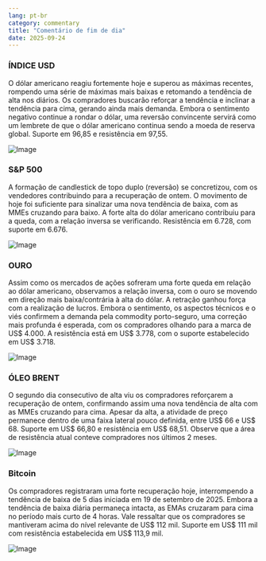 ```yaml
---
lang: pt-br
category: commentary
title: "Comentário de fim de dia"
date: 2025-09-24
---
```


### ÍNDICE USD

O dólar americano reagiu fortemente hoje e superou as máximas recentes, rompendo uma série de máximas mais baixas e retomando a tendência de alta nos diários. Os compradores buscarão reforçar a tendência e inclinar a tendência para cima, gerando ainda mais demanda. Embora o sentimento negativo continue a rondar o dólar, uma reversão convincente servirá como um lembrete de que o dólar americano continua sendo a moeda de reserva global. Suporte em 96,85 e resistência em 97,55.

![Image](https://markleighedu.github.io/img/Sep-2025/24-Sep-2025/usdindex.jpg)

### S&P 500

A formação de candlestick de topo duplo (reversão) se concretizou, com os vendedores contribuindo para a recuperação de ontem. O movimento de hoje foi suficiente para sinalizar uma nova tendência de baixa, com as MMEs cruzando para baixo. A forte alta do dólar americano contribuiu para a queda, com a relação inversa se verificando. Resistência em 6.728, com suporte em 6.676.

![Image](https://markleighedu.github.io/img/Sep-2025/24-Sep-2025/sp500.jpg)

### OURO

Assim como os mercados de ações sofreram uma forte queda em relação ao dólar americano, observamos a relação inversa, com o ouro se movendo em direção mais baixa/contrária à alta do dólar. A retração ganhou força com a realização de lucros. Embora o sentimento, os aspectos técnicos e o viés confirmem a demanda pela commodity porto-seguro, uma correção mais profunda é esperada, com os compradores olhando para a marca de US$ 4.000. A resistência está em US$ 3.778, com o suporte estabelecido em US$ 3.718.

![Image](https://markleighedu.github.io/img/Sep-2025/24-Sep-2025/gold.jpg)

### ÓLEO BRENT

O segundo dia consecutivo de alta viu os compradores reforçarem a recuperação de ontem, confirmando assim uma nova tendência de alta com as MMEs cruzando para cima. Apesar da alta, a atividade de preço permanece dentro de uma faixa lateral pouco definida, entre US$ 66 e US$ 68. Suporte em US$ 66,80 e resistência em US$ 68,51. Observe que a área de resistência atual conteve compradores nos últimos 2 meses.

![Image](https://markleighedu.github.io/img/Sep-2025/24-Sep-2025/brentoil.jpg)

### Bitcoin

Os compradores registraram uma forte recuperação hoje, interrompendo a tendência de baixa de 5 dias iniciada em 19 de setembro de 2025. Embora a tendência de baixa diária permaneça intacta, as EMAs cruzaram para cima no período mais curto de 4 horas. Vale ressaltar que os compradores se mantiveram acima do nível relevante de US$ 112 mil. Suporte em US$ 111 mil com resistência estabelecida em US$ 113,9 mil.

![Image](https://markleighedu.github.io/img/Sep-2025/24-Sep-2025/bitcoin.jpg)

